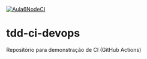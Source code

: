 [![Aula6NodeCI](https://github.com/Rodrigodante11/CI_test/blob/master/.github/workflows/main.yml/badge.svg)](https://github.com/Rodrigodante11/CI_test/actions)


# tdd-ci-devops
Repositório para demonstração de CI (GitHub Actions)
